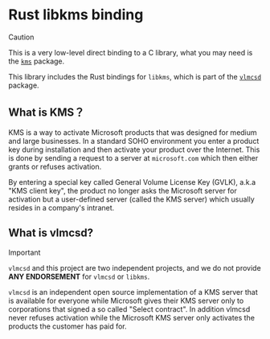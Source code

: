 # Rust libkms binding

> [!CAUTION]
>
> This is a very low-level direct binding to a C library, what you may need is the [`kms`](https://github.com/mogeko/vlemu/blob/master/crates/kms) package.

This library includes the Rust bindings for `libkms`, which is part of the [`vlmcsd`](https://www.upload.ee/files/11363713/vlmcsd-1113-2020-03-28-Hotbird64-source-only.7z.html) package.

## What is KMS？

KMS is a way to activate Microsoft products that was designed for medium and large businesses. In a standard SOHO environment you enter a product key during installation and then activate your product over the Internet. This is done by sending a request to a server at `microsoft.com` which then either grants or refuses activation.

By entering a special key called General Volume License Key (GVLK), a.k.a "KMS client key", the product no longer asks the Microsoft server for activation but a user-defined server (called the KMS server) which usually resides in a company's intranet.

## What is vlmcsd?

> [!IMPORTANT]
>
> `vlmcsd` and this project are two independent projects, and we do not provide **ANY ENDORSEMENT** for `vlmcsd` or `libkms`.

`vlmcsd` is an independent open source implementation of a KMS server that is available for everyone while Microsoft gives their KMS server only to corporations that signed a so called "Select contract". In addition vlmcsd never refuses activation while the Microsoft KMS server only activates the products the customer has paid for.
